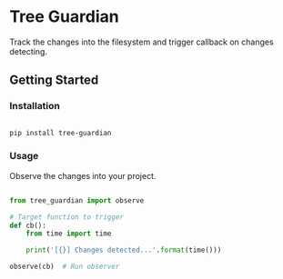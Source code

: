 # Tree Guardian

Track the changes into the filesystem and trigger callback on changes 
 detecting.


## Getting Started

### Installation

```bash

pip install tree-guardian
```

### Usage

Observe the changes into your project.

```python

from tree_guardian import observe

# Target function to trigger
def cb():
    from time import time

    print('[{}] Changes detected...'.format(time()))

observe(cb)  # Run observer
```
